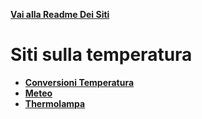 **[Vai alla Readme Dei Siti](../Readme.md)**

# Siti sulla temperatura

- **[Conversioni Temperatura](Conversioni_Temp)**
- **[Meteo](Meteo)**
- **[Thermolampa](Thermolampa)**